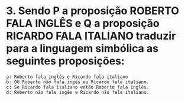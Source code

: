 # 3. Sendo P a proposição ROBERTO FALA INGLÊS e Q a proposição RICARDO FALA ITALIANO traduzir para a linguagem simbólica as seguintes proposições:

    a: Roberto fala inglês e Ricardo fala italiano
    b: OU Roberto não fala ingês ou Ricardo fala italiano. 
    c: Se Ricardo fala italiano então Roberto fala inglês. 
    d: Roberto não fala ingês e Ricardo não fala italiano. 
